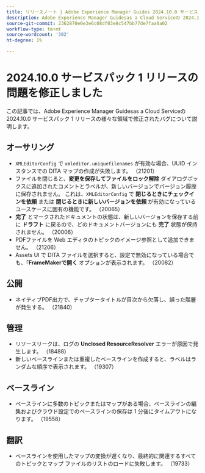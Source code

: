 ```yaml
---
title: リリースノート | Adobe Experience Manager Guides 2024.10.0 サービスパック 1 リリースの問題を修正しました
description: Adobe Experience Manager Guidesas a Cloud Serviceの 2024.10.0 サービスパック 1 リリースのバグ修正について説明します。
source-git-commit: 2362870e0e3e6c08df03e8c547bb77de7faa0a02
workflow-type: tm+mt
source-wordcount: '302'
ht-degree: 1%

---
```


# 2024.10.0 サービスパック 1 リリースの問題を修正しました

この記事では、Adobe Experience Manager Guidesas a Cloud Serviceの 2024.10.0 サービスパック 1 リリースの様々な領域で修正されたバグについて説明します。

## オーサリング

- `XMLEditorConfig` で `xmleditor.uniquefilenames` が有効な場合、UUID インスタンスでの DITA マップの作成が失敗します。 （21201）
- ファイルを閉じると、**変更を保存してファイルをロック解除** ダイアログボックスに追加されたコメントとラベルが、新しいバージョンでバージョン履歴に保存されません。 これは、`XMLEditorConfig` で **閉じるときにチェックインを依頼** または **閉じるときに新しいバージョンを依頼** が有効になっているユースケースに固有の機能です。 （20065）
- **完了** とマークされたドキュメントの状態は、新しいバージョンを保存する前に **ドラフト** に戻るので、どのドキュメントバージョンにも **完了** 状態が保持されません。 （20006）
- PDFファイルを Web エディタのトピックのイメージ参照として追加できません。 （21206）
- Assets UI で DITA ファイルを選択すると、設定で無効になっている場合でも、「**FrameMakerで開く** オプションが表示されます。 （20082）

## 公開

- ネイティブPDF出力で、チャプタータイトルが目次から欠落し、誤った階層が発生する。 （21840）


## 管理

- リソースリークは、ログの **Unclosed ResourceResolver** エラーが原因で発生します。 （18488）
- 新しいベースラインまたは重複したベースラインを作成すると、ラベルはランダムな順序で表示されます。 （19307）


## ベースライン

- ベースラインに多数のトピックまたはマップがある場合、ベースラインの編集およびクラウド設定でのベースラインの保存は 1 分後にタイムアウトになります。 （19558）

## 翻訳

- ベースラインを使用したマップの変換が遅くなり、最終的に関連するすべてのトピックとマップ ファイルのリストのロードに失敗します。 （19733）
